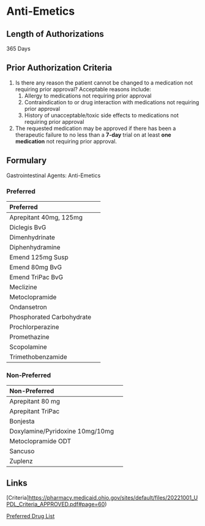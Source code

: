 # Anti-Emetics

## Length of Authorizations

365 Days

## Prior Authorization Criteria

1.  Is there any reason the patient cannot be changed to a medication not requiring prior approval? Acceptable reasons include:
    1.  Allergy to medications not requiring prior approval
    2.  Contraindication to or drug interaction with medications not requiring prior approval
    3.  History of unacceptable/toxic side effects to medications not requiring prior approval
2.  The requested medication may be approved if there has been a therapeutic failure to no less than a **7-day** trial on at least **one medication** not requiring prior approval.

## Formulary

Gastrointestinal Agents: Anti-Emetics

### Preferred

| Preferred                 |      |
| :------------------------ | ---: |
| Aprepitant 40mg, 125mg    |      |
| Diclegis BvG              |      |
| Dimenhydrinate            |      |
| Diphenhydramine           |      |
| Emend 125mg Susp          |      |
| Emend 80mg BvG            |      |
| Emend TriPac BvG          |      |
| Meclizine                 |      |
| Metoclopramide            |      |
| Ondansetron               |      |
| Phosphorated Carbohydrate |      |
| Prochlorperazine          |      |
| Promethazine              |      |
| Scopolamine               |      |
| Trimethobenzamide         |      |

### Non-Preferred

| Non-Preferred                   |      |
| :------------------------------ | ---: |
| Aprepitant 80 mg                |      |
| Aprepitant TriPac               |      |
| Bonjesta                        |      |
| Doxylamine/Pyridoxine 10mg/10mg |      |
| Metoclopramide ODT              |      |
| Sancuso                         |      |
| Zuplenz                         |      |

## Links

[Criteria]https://pharmacy.medicaid.ohio.gov/sites/default/files/20221001_UPDL_Criteria_APPROVED.pdf#page=60)

[Preferred Drug List](https://pharmacy.medicaid.ohio.gov/sites/default/files/20221001_UPDL_APPROVED_.pdf#page=22)
